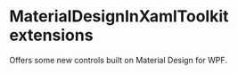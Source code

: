 # MaterialDesignInXamlToolkit extensions

Offers some new controls built on Material Design for WPF. 